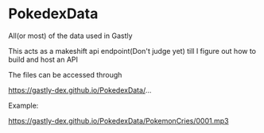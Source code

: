 # PokedexData
All(or most) of the data used in Gastly 


This acts as a makeshift api endpoint(Don't judge yet) till I figure out how to build and host an API

The files can be accessed through 

https://gastly-dex.github.io/PokedexData/...

Example:

https://gastly-dex.github.io/PokedexData/PokemonCries/0001.mp3
